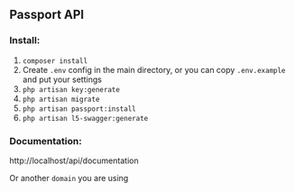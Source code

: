 ## Passport API

### Install:

1. `composer install`
2. Create `.env` config in the main directory, or you can copy `.env.example` and put your settings
3. `php artisan key:generate`
4. `php artisan migrate`
5. `php artisan passport:install`
6. `php artisan l5-swagger:generate`

### Documentation:

http://localhost/api/documentation

Or another `domain` you are using
